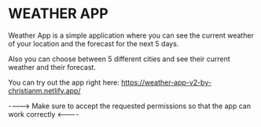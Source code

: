 # WEATHER APP

Weather App is a simple application where you can see the current weather of your location and the forecast for the next 5 days. 

Also you can choose between 5 different cities and see their current weather and their forecast.

You can try out the app right here: https://weather-app-v2-by-christianm.netlify.app/ 

----> Make sure to accept the requested permissions so that the app can work correctly <----
